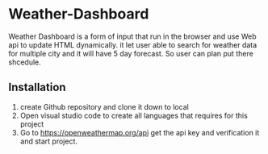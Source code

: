 # Weather-Dashboard
Weather Dashboard is a form of input that run in the browser and use Web api to update HTML dynamically. it let user able to search for weather data for multiple city and it will have 5 day forecast. So user can plan put there shcedule.
## Installation
1. create Github repository and clone it down to local
2. Open visual studio code to create all languages that requires for this project
3. Go to https://openweathermap.org/api get the api key and verification it and start project.
